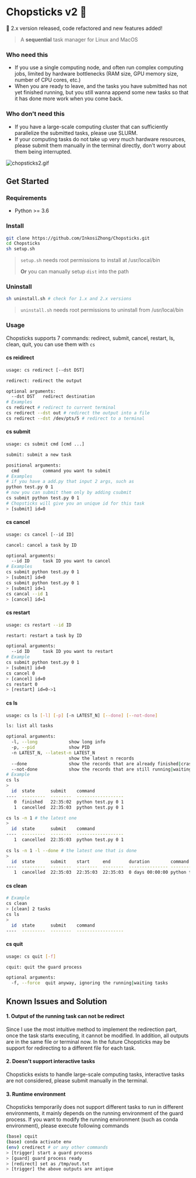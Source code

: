 # Chopsticks v2 🥢

🎉 2.x version released, code refactored and new features added!
> A **sequential** task manager for Linux and MacOS

### Who need this

- If you use a single computing node, and often run complex computing jobs, limited by hardware bottlenecks (RAM size, GPU memory size, number of CPU cores, etc.)
- When you are ready to leave, and the tasks you have submitted has not yet finished running, but you still wanna append some new tasks so that it has done more work when you come back.

### Who don't need this

- If you have a large-scale computing cluster that can sufficiently parallelize the submitted tasks, please use SLURM.
- If your computing tasks do not take up very much hardware resources, please submit them manually in the terminal directly, don't worry about them being interrupted.

![chopsticks2.gif](https://s2.loli.net/2024/03/12/ZWvqyezit6phj4s.gif)

## Get Started

### Requirements

- Python >= 3.6

### Install

```bash
git clone https://github.com/InkosiZhong/Chopsticks.git
cd Chopsticks
sh setup.sh
```

> `setup.sh` needs root permissions to install at /usr/local/bin
>
> **Or** you can manually setup  `dist` into the path

### Uninstall
``` bash
sh uninstall.sh # check for 1.x and 2.x versions
```
> `uninstall.sh` needs root permissions to uninstall from /usr/local/bin

### Usage

Chopsticks supports 7 commands: redirect, submit, cancel, restart, ls, clean, quit, you can use them with  `cs`

#### cs reidirect

```bash
usage: cs redirect [--dst DST]

redirect: redirect the output

optional arguments:
  --dst DST   redirect destination
# Examples
cs redirect # redirect to current terminal
cs redirect --dst out # redirect the output into a file
cs redirect --dst /dev/pts/5 # redirect to a terminal
```

#### cs submit

```bash
usage: cs submit cmd [cmd ...]

submit: submit a new task

positional arguments:
  cmd         command you want to submit
# Examples
# if you have a add.py that input 2 args, such as
python test.py 0 1
# now you can submit them only by adding csubmit
cs submit python test.py 0 1
# Chopsticks will give you an unique id for this task
> [submit] id=0
```

#### cs cancel

```bash
usage: cs cancel [--id ID]

cancel: cancel a task by ID

optional arguments:
  --id ID     task ID you want to cancel
# Examples
cs submit python test.py 0 1
> [submit] id=0
cs submit python test.py 0 1
> [submit] id=1
cs cancal --id 1
> [cancel] id=1
```

#### cs restart

```bash
usage: cs restart --id ID

restart: restart a task by ID

optional arguments:
  --id ID     task ID you want to restart
# Example
cs submit python test.py 0 1
> [submit] id=0
cs cancel 0
> [cancel] id=0
cs restart 0
> [restart] id=0->1
```

#### cs ls

```bash
usage: cs ls [-l] [-p] [-n LATEST_N] [--done] [--not-done]

ls: list all tasks

optional arguments:
  -l, --long            show long info
  -p, --pid             show PID
  -n LATEST_N, --latest-n LATEST_N
                        show the latest n records
  --done                show the records that are already finished|crashed|cancelled
  --not-done            show the records that are still running|waiting
# Example
cs ls
>
  id  state      submit    command
----  ---------  --------  ------------------
   0  finished   22:35:02  python test.py 0 1
   1  cancelled  22:35:03  python test.py 0 1

cs ls -n 1 # the latest one
>
  id  state      submit    command
----  ---------  --------  ------------------
   1  cancelled  22:35:03  python test.py 0 1
   
cs ls -n 1 -l --done # the latest one that is done
>
  id  state      submit    start     end       duration        command
----  ---------  --------  --------  --------  --------------- ------------------
   1  cancelled  22:35:03  22:35:03  22:35:03  0 days 00:00:00 python test.py 0 1
```

#### cs clean

```bash
# Example
cs clean
> [clean] 2 tasks
cs ls
>
  id  state      submit    command
----  ---------  --------  ------------------
```

#### cs quit
```bash
usage: cs quit [-f]

cquit: quit the guard process

optional arguments:
  -f, --force  quit anyway, ignoring the running|waiting tasks
```

## Known Issues and Solution

#### 1. Output of the running task can not be redirect

Since I use the most intuitive method to implement the redirection part, once the task starts executing, it cannot be modified. In addition, all outputs are in the same file or terminal now. In the future Chopsticks may be support for redirecting to a different file for each task.

#### 2. Doesn't support interactive tasks

Chopsticks exists to handle large-scale computing tasks, interactive tasks are not considered, please submit manually in the terminal.

#### 3. Runtime environment

Chopsticks temporarily does not support different tasks to run in different environments, it mainly depends on the running environment of the guard process. If you want to modify the running environment (such as conda environment), please execute following commands

```bash
(base) cquit
(base) conda activate env
(env) credirect # or any other commands
> [trigger] start a guard process
> [guard] guard process ready
> [redirect] set as /tmp/out.txt
> [trigger] the above outputs are antique
```